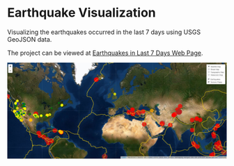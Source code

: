 # Earthquake Visualization
Visualizing the earthquakes occurred in the last 7 days using USGS GeoJSON data. 

The project can be viewed at [Earthquakes in Last 7 Days Web Page](https://ahmedgurbuz.github.io/earthquakes/index.html "Earthquakes in Last 7 Days Web Page"). 

<img src="images/map.JPG">